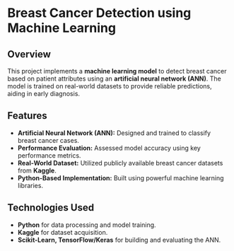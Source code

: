 # Breast Cancer Detection using Machine Learning

## Overview
This project implements a **machine learning model** to detect breast cancer based on patient attributes using an **artificial neural network (ANN)**. The model is trained on real-world datasets to provide reliable predictions, aiding in early diagnosis.

## Features
- **Artificial Neural Network (ANN):** Designed and trained to classify breast cancer cases.
- **Performance Evaluation:** Assessed model accuracy using key performance metrics.
- **Real-World Dataset:** Utilized publicly available breast cancer datasets from **Kaggle**.
- **Python-Based Implementation:** Built using powerful machine learning libraries.

## Technologies Used
- **Python** for data processing and model training.
- **Kaggle** for dataset acquisition.
- **Scikit-Learn, TensorFlow/Keras** for building and evaluating the ANN.
